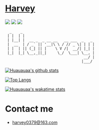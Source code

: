 # [Harvey](https://github.com/Huauauaa/) 
<a href="https://twitter.com/Harvey27171313">![](https://shields.io/twitter/follow/Harvey27171313?label=Follow)</a>
<a href="https://github.com/Huauauaa">![](https://shields.io/github/followers/Huauauaa?label=Follow)</a>
<a href="https://github.com/Huauauaa?tab=repositories">![](https://shields.io/github/stars/Huauauaa?affiliations=OWNER%2CCOLLABORATOR)</a>

```
  _    _                                 
 | |  | |                                
 | |__| |  __ _  _ __ __   __ ___  _   _ 
 |  __  | / _` || '__|\ \ / // _ \| | | |
 | |  | || (_| || |    \ V /|  __/| |_| |
 |_|  |_| \__,_||_|     \_/  \___| \__, |
                                    __/ |
                                   |___/                                  
```

[![Huauauaa's github stats](https://github-readme-stats.vercel.app/api?username=Huauauaa&theme=dark&count_private=true)](https://github.com/Huauauaa)

[![Top Langs](https://github-readme-stats.vercel.app/api/top-langs/?username=Huauauaa&layout=compact)](https://github.com/Huauauaa/Huauauaa.github.io)

[![Huauauaa's wakatime stats](https://github-readme-stats.vercel.app/api/wakatime?username=Huauauaa)](https://github.com/Huauauaa)

# Contact me
- <a href="mailto:webmaster@example.com">harvey0379@163.com</a>
